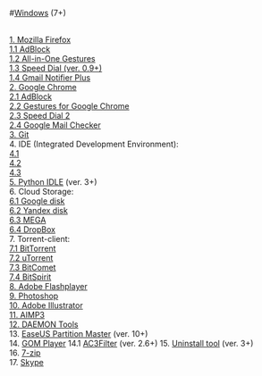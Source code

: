 #<a href="http://windows.microsoft.com/en-us/windows/downloads">Windows</a> (7+) <br><br>

<a href="https://www.mozilla.org/firefox/new/?scene=2#download-fx">1. Mozilla Firefox</a><br>
  <a href="">1.1 AdBlock</a><br>
  <a href="">1.2 All-in-One Gestures</a><br>
  <a href="">1.3 Speed Dial (ver. 0.9+)</a><br>
  <a href="">1.4 Gmail Notifier Plus</a><br>
<a href="">2. Google Chrome</a><br>
  <a href="">2.1 AdBlock</a><br>
  <a href="">2.2 Gestures for Google Chrome</a><br>
  <a href="">2.3 Speed Dial 2</a><br>
  <a href="">2.4 Google Mail Checker</a><br>
<a href="">3. Git</a><br>
4. IDE (Integrated Development Environment):<br>
  <a href="">4.1  </a><br>
  <a href="">4.2  </a><br>
  <a href="">4.3  </a><br>
<a href="">5. Python IDLE</a> (ver. 3+)<br>
6. Cloud Storage:<br>
  <a href="">6.1 Google disk</a><br>
  <a href="">6.2 Yandex disk</a><br>
  <a href="">6.3 MEGA</a><br>
  <a href="">6.4 DropBox</a><br>
7. Torrent-client:<br>
 <a href=""> 7.1 BitTorrent<br>
 <a href=""> 7.2 uTorrent<br>
<a href=""> 7.3 BitComet<br>
 <a href=""> 7.4 BitSpirit<br>
<a href="">8. Adobe Flashplayer</a><br>
<a href=""> 9. Photoshop</a><br>
<a href="">10. Adobe Illustrator</a><br>
<a href="">11. AIMP3</a><br>
<a href="">12. DAEMON Tools</a><br>
13. <a href="">EaseUS Partition Master</a> (ver. 10+)<br>
14. <a href="">GOM Player</a>
  14.1 <a href="">AC3Filter</a> (ver. 2.6+)
15. <a href="">Uninstall tool</a> (ver. 3+)<br>
16. <a href="">7-zip</a><br>
17.  <a href="">Skype</a><br>
